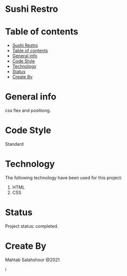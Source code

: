 # Sushi Restro
# Table of contents
- [Sushi Restro](#sushi-restro)
- [Table of contents](#table-of-contents)
- [General info](#general-info)
- [Code Style](#code-style)
- [Technology](#technology)
- [Status](#status)
- [Create By](#create-by)

# General info
css flex and positiong. 
# Code Style
Standard

# Technology
The following technology have been used for this project:
1. HTML
2. CSS

# Status
Project status: completed.
# Create By
Mahtab Salahshoor @2021

i[](/pictures/Screen%20Shot%202021-12-02%20at%2011.18.41%20PM.png)

